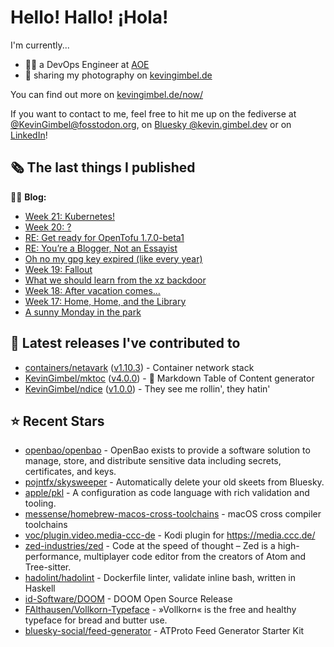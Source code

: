 # Hello! Hallo! ¡Hola!

I'm currently...
- 👨‍💻 a DevOps Engineer at [AOE](https://aoe.com)
- 📸 sharing my photography on [kevingimbel.de](https://kevingimbel.de/photography)

You can find out more on [kevingimbel.de/now/](https://kevingimbel.de/now/)

If you want to contact to me, feel free to hit me up on the fediverse at [@KevinGimbel@fosstodon.org](https://fosstodon.org/@KevinGimbel), on [Bluesky @kevin.gimbel.dev](https://bsky.app/profile/kevin.gimbel.dev) or on [LinkedIn](https://www.linkedin.com/in/kevingimbel/)!

## 🗞 The last things I published

🧑‍💻 **Blog:**

- [Week 21: Kubernetes!](https://kevingimbel.de/blog/2024/04/week-21-kubernetes/)
- [Week 20: ?](https://kevingimbel.de/blog/2024/04/week-20/)
- [RE: Get ready for OpenTofu 1.7.0-beta1](https://kevingimbel.de/blog/2024/04/re-get-ready-for-opentofu-1-7-0-beta1/)
- [RE: You’re a Blogger, Not an Essayist](https://kevingimbel.de/blog/2024/04/re-youre-a-blogger-not-an-essayist/)
- [Oh no my gpg key expired (like every year)](https://kevingimbel.de/blog/2024/04/oh-no-my-gpg-key-expired-like-every-year/)
- [Week 19: Fallout](https://kevingimbel.de/blog/2024/04/week-19-fallout/)
- [What we should learn from the xz backdoor](https://kevingimbel.de/blog/2024/04/what-we-should-learn-from-the-xz-backdoor/)
- [Week 18: After vacation comes…](https://kevingimbel.de/blog/2024/04/week-18-after-vacation-comes/)
- [Week 17: Home, Home, and the Library](https://kevingimbel.de/blog/2024/03/week-17-home-home-and-the-library/)
- [A sunny Monday in the park](https://kevingimbel.de/blog/2024/03/a-sunny-monday-in-the-park/)

## 🔭 Latest releases I've contributed to

- [containers/netavark](https://github.com/containers/netavark) ([v1.10.3](https://github.com/containers/netavark/releases/tag/v1.10.3)) - Container network stack
- [KevinGimbel/mktoc](https://github.com/KevinGimbel/mktoc) ([v4.0.0](https://github.com/KevinGimbel/mktoc/releases/tag/v4.0.0)) - 🦀 Markdown Table of Content generator
- [KevinGimbel/ndice](https://github.com/KevinGimbel/ndice) ([v1.0.0](https://github.com/KevinGimbel/ndice/releases/tag/v1.0.0)) - They see me rollin&#39;, they hatin&#39; 

## ⭐ Recent Stars

- [openbao/openbao](https://github.com/openbao/openbao) - OpenBao exists to provide a software solution to manage, store, and distribute sensitive data including secrets, certificates, and keys.
- [pojntfx/skysweeper](https://github.com/pojntfx/skysweeper) - Automatically delete your old skeets from Bluesky.
- [apple/pkl](https://github.com/apple/pkl) - A configuration as code language with rich validation and tooling.
- [messense/homebrew-macos-cross-toolchains](https://github.com/messense/homebrew-macos-cross-toolchains) - macOS cross compiler toolchains
- [voc/plugin.video.media-ccc-de](https://github.com/voc/plugin.video.media-ccc-de) - Kodi plugin for https://media.ccc.de/
- [zed-industries/zed](https://github.com/zed-industries/zed) - Code at the speed of thought – Zed is a high-performance, multiplayer code editor from the creators of Atom and Tree-sitter.
- [hadolint/hadolint](https://github.com/hadolint/hadolint) - Dockerfile linter, validate inline bash, written in Haskell
- [id-Software/DOOM](https://github.com/id-Software/DOOM) - DOOM Open Source Release
- [FAlthausen/Vollkorn-Typeface](https://github.com/FAlthausen/Vollkorn-Typeface) - »Vollkorn« is the free and healthy typeface for bread and butter use.
- [bluesky-social/feed-generator](https://github.com/bluesky-social/feed-generator) - ATProto Feed Generator Starter Kit

